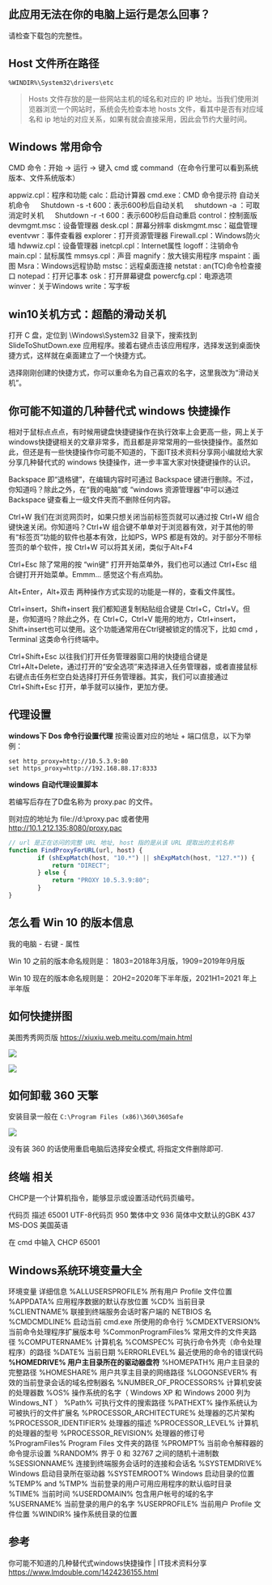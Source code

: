 ## 此应用无法在你的电脑上运行是怎么回事？

请检查下载包的完整性。

## Host 文件所在路径

```text
%WINDIR%\System32\drivers\etc
```

> Hosts 文件存放的是一些网站主机的域名和对应的 IP 地址。当我们使用浏览器浏览一个网站时，系统会先检查本地 hosts 文件，看其中是否有对应域名和 ip 地址的对应关系，如果有就会直接采用，因此会节约大量时间。

## Windows 常用命令

CMD 命令：开始 -> 运行 -> 键入 cmd 或 command（在命令行里可以看到系统版本、文件系统版本） 

appwiz.cpl：程序和功能
calc：启动计算器
cmd.exe：CMD 命令提示符
自动关机命令
　 Shutdown -s -t 600：表示600秒后自动关机
　 shutdown -a ：可取消定时关机
　 Shutdown -r -t 600：表示600秒后自动重启
control：控制面版
devmgmt.msc：设备管理器
desk.cpl：屏幕分辨率
diskmgmt.msc：磁盘管理
eventvwr：事件查看器
explorer：打开资源管理器
Firewall.cpl：Windows防火墙
hdwwiz.cpl：设备管理器
inetcpl.cpl：Internet属性
logoff：注销命令
main.cpl：鼠标属性
mmsys.cpl：声音
magnify：放大镜实用程序
mspaint：画图
Msra：Windows远程协助
mstsc：远程桌面连接
netstat : an(TC)命令检查接口
notepad：打开记事本
osk：打开屏幕键盘
powercfg.cpl：电源选项
winver：关于Windows
write：写字板

## win10关机方式：超酷的滑动关机

打开 C 盘，定位到 \Windows\System32 目录下，搜索找到SlideToShutDown.exe 应用程序。接着右键点击该应用程序，选择发送到桌面快捷方式，这样就在桌面建立了一个快捷方式。

选择刚刚创建的快捷方式，你可以重命名为自己喜欢的名字，这里我改为“滑动关机”。

## 你可能不知道的几种替代式 windows 快捷操作

相对于鼠标点点点，有时候用键盘快捷键操作在执行效率上会更高一些，网上关于windows快捷键相关的文章非常多，而且都是非常常用的一些快捷操作。虽然如此，但还是有一些快捷操作你可能不知道的，下面IT技术资料分享网小编就给大家分享几种替代式的 windows 快捷操作，进一步丰富大家对快捷键操作的认识。

Backspace
即“退格键”，在编辑内容时可通过 Backspace 键进行删除。不过，你知道吗？除此之外，在“我的电脑”或 “windows 资源管理器”中可以通过 Backspace 键查看上一级文件夹而不删除任何内容。

Ctrl+W
我们在浏览网页时，如果只想关闭当前标签页就可以通过按 Ctrl+W 组合键快速关闭。你知道吗？Ctrl+W 组合键不单单对于浏览器有效，对于其他的带有“标签页”功能的软件也基本有效，比如PS，WPS 都是有效的。对于部分不带标签页的单个软件，按 Ctrl+W 可以将其关闭，类似于Alt+F4

Ctrl+Esc
除了常用的按 “win键” 打开开始菜单外，我们也可以通过 Ctrl+Esc 组合键打开开始菜单。Emmm... 感觉这个有点鸡肋。

Alt+Enter，Alt+双击
两种操作方式实现的功能是一样的，查看文件属性。

Ctrl+insert，Shift+insert
我们都知道复制粘贴组合键是 Ctrl+C，Ctrl+V。但是，你知道吗？除此之外，在 Ctrl+C，Ctrl+V 能用的地方，Ctrl+insert，Shift+insert也可以使用。这个功能通常用在Ctrl键被锁定的情况下，比如 cmd ，Terminal 这类命令行终端中。

Ctrl+Shift+Esc
以往我们打开任务管理器窗口用的快捷组合键是 Ctrl+Alt+Delete，通过打开的“安全选项”来选择进入任务管理器，或者直接鼠标右键点击任务栏空白处选择打开任务管理器。其实，我们可以直接通过Ctrl+Shift+Esc 打开，单手就可以操作，更加方便。

## 代理设置

**windows下 Dos 命令行设置代理**
按需设置对应的地址 + 端口信息，以下为举例：
```
set http_proxy=http://10.5.3.9:80
set https_proxy=http://192.168.88.17:8333
```

**windows 自动代理设置脚本**

若编写后存在了D盘名称为 proxy.pac 的文件。

则对应的地址为 file://d:\proxy.pac 或者使用 http://10.1.212.135:8080/proxy.pac

```js
// url 是正在访问的完整 URL 地址, host 指的是从该 URL 提取出的主机名称
function FindProxyForURL(url, host) {
	    if (shExpMatch(host, "10.*") || shExpMatch(host, "127.*")) {
			return "DIRECT";	
		} else {
			return "PROXY 10.5.3.9:80"; 
		}
}
```

## 怎么看 Win 10 的版本信息

我的电脑 - 右键 - 属性

Win 10 之前的版本命名规则是：
1803=2018年3月版，1909=2019年9月版

Win 10 现在的版本命名规则是：
20H2=2020年下半年版，2021H1=2021 年上半年版

## 如何快捷拼图

美图秀秀网页版
https://xiuxiu.web.meitu.com/main.html

![](https://upload-images.jianshu.io/upload_images/1662509-ad2c4a0781be7dc9.png?imageMogr2/auto-orient/strip%7CimageView2/2/w/1240)

![](https://upload-images.jianshu.io/upload_images/1662509-8a909ed32b0c4dd1.png?imageMogr2/auto-orient/strip%7CimageView2/2/w/1240)

## 如何卸载 360 天擎
安装目录一般在
`C:\Program Files (x86)\360\360Safe`

![](https://upload-images.jianshu.io/upload_images/1662509-e55ab40a8eb7bef8.png?imageMogr2/auto-orient/strip%7CimageView2/2/w/1240)

没有装 360 的话使用重启电脑后选择安全模式, 将指定文件删除即可.

## 终端 相关

CHCP是一个计算机指令，能够显示或设置活动代码页编号。

代码页  描述
65001   UTF-8代码页
950 繁体中文
936 简体中文默认的GBK
437 MS-DOS 美国英语

在 cmd 中输入 CHCP 65001

## Windows系统环境变量大全

环境变量	详细信息
%ALLUSERSPROFILE%	所有用户 Profile 文件位置
%APPDATA%	应用程序数据的默认存放位置
%CD%	当前目录
%CLIENTNAME%	联接到终端服务会话时客户端的 NETBIOS 名
%CMDCMDLINE%	启动当前 cmd.exe 所使用的命令行
%CMDEXTVERSION%	当前命令处理程序扩展版本号
%CommonProgramFiles%	常用文件的文件夹路径
%COMPUTERNAME%	计算机名
%COMSPEC%	可执行命令外壳（命令处理程序）的路径
%DATE%	当前日期
%ERRORLEVEL%	最近使用的命令的错误代码
**%HOMEDRIVE%	用户主目录所在的驱动器盘符**
%HOMEPATH%	用户主目录的完整路径
%HOMESHARE%	用户共享主目录的网络路径
%LOGONSEVER%	有效的当前登录会话的域名控制器名
%NUMBER_OF_PROCESSORS%	计算机安装的处理器数
%OS%	操作系统的名字（ Windows XP 和 Windows 2000 列为 Windows_NT ）
%Path%	可执行文件的搜索路径
%PATHEXT%	操作系统认为可被执行的文件扩展名
%PROCESSOR_ARCHITECTURE%	处理器的芯片架构
%PROCESSOR_IDENTIFIER%	处理器的描述
%PROCESSOR_LEVEL%	计算机的处理器的型号
%PROCESSOR_REVISION%	处理器的修订号
%ProgramFiles%	Program Files 文件夹的路径
%PROMPT%	当前命令解释器的命令提示设置
%RANDOM%	界于 0 和 32767 之间的随机十进制数
%SESSIONNAME%	连接到终端服务会话时的连接和会话名
%SYSTEMDRIVE%	Windows 启动目录所在驱动器
%SYSTEMROOT%	Windows 启动目录的位置
%TEMP% and %TMP%	当前登录的用户可用应用程序的默认临时目录
%TIME%	当前时间
%USERDOMAIN%	包含用户帐号的域的名字
%USERNAME%	当前登录的用户的名字
%USERPROFILE%	当前用户 Profile 文件位置
%WINDIR%	操作系统目录的位置

## 参考

你可能不知道的几种替代式windows快捷操作 | IT技术资料分享 https://www.lmdouble.com/1424236155.html
